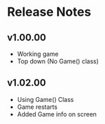 # Release Notes

## v1.00.00

* Working game
* Top down (No Game() class)

## v1.02.00

* Using Game() Class
* Game restarts
* Added Game info on screen
